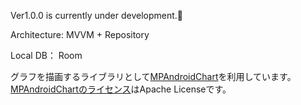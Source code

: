 Ver1.0.0 is currently under development.👷

Architecture: MVVM + Repository

Local DB： Room

グラフを描画するライブラリとして[MPAndroidChart](https://github.com/PhilJay/MPAndroidChart)を利用しています。[MPAndroidChartのライセンス](https://github.com/PhilJay/MPAndroidChart/blob/master/LICENSE)はApache Licenseです。
